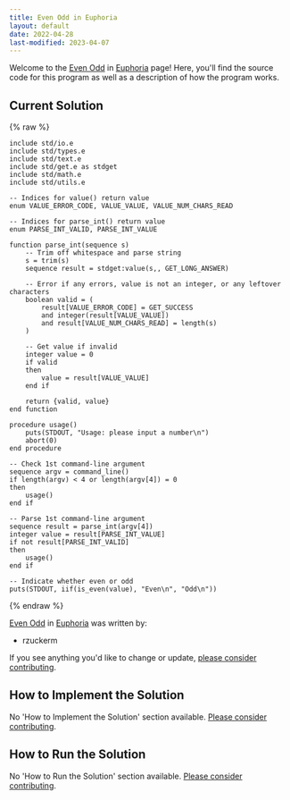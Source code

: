 ```yaml
---
title: Even Odd in Euphoria
layout: default
date: 2022-04-28
last-modified: 2023-04-07
---
```


Welcome to the [Even Odd](https://sampleprograms.io/projects/even-odd) in [Euphoria](https://sampleprograms.io/languages/euphoria) page! Here, you'll find the source code for this program as well as a description of how the program works.

## Current Solution

{% raw %}

```euphoria
include std/io.e
include std/types.e
include std/text.e
include std/get.e as stdget
include std/math.e
include std/utils.e

-- Indices for value() return value
enum VALUE_ERROR_CODE, VALUE_VALUE, VALUE_NUM_CHARS_READ

-- Indices for parse_int() return value
enum PARSE_INT_VALID, PARSE_INT_VALUE

function parse_int(sequence s)
    -- Trim off whitespace and parse string
    s = trim(s)
    sequence result = stdget:value(s,, GET_LONG_ANSWER)

    -- Error if any errors, value is not an integer, or any leftover characters
    boolean valid = (
        result[VALUE_ERROR_CODE] = GET_SUCCESS
        and integer(result[VALUE_VALUE])
        and result[VALUE_NUM_CHARS_READ] = length(s)
    )

    -- Get value if invalid
    integer value = 0
    if valid
    then
        value = result[VALUE_VALUE]
    end if

    return {valid, value}
end function

procedure usage()
    puts(STDOUT, "Usage: please input a number\n")
    abort(0)
end procedure

-- Check 1st command-line argument
sequence argv = command_line()
if length(argv) < 4 or length(argv[4]) = 0
then
    usage()
end if

-- Parse 1st command-line argument
sequence result = parse_int(argv[4])
integer value = result[PARSE_INT_VALUE]
if not result[PARSE_INT_VALID]
then
    usage()
end if

-- Indicate whether even or odd
puts(STDOUT, iif(is_even(value), "Even\n", "Odd\n"))
```

{% endraw %}

[Even Odd](https://sampleprograms.io/projects/even-odd) in [Euphoria](https://sampleprograms.io/languages/euphoria) was written by:

- rzuckerm

If you see anything you'd like to change or update, [please consider contributing](https://github.com/TheRenegadeCoder/sample-programs).

## How to Implement the Solution

No 'How to Implement the Solution' section available. [Please consider contributing](https://github.com/TheRenegadeCoder/sample-programs-website).

## How to Run the Solution

No 'How to Run the Solution' section available. [Please consider contributing](https://github.com/TheRenegadeCoder/sample-programs-website).